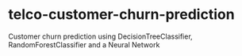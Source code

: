 # telco-customer-churn-prediction
Customer churn prediction using DecisionTreeClassifier, RandomForestClassifier and a Neural Network 
